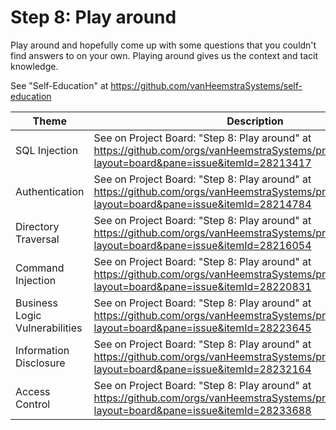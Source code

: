 # Step 8: Play around

Play around and hopefully come up with some questions that you couldn't find answers to on your own. Playing around gives us the context and tacit knowledge.

See "Self-Education" at https://github.com/vanHeemstraSystems/self-education

| Theme | Description |
| --- | --- |
| SQL Injection | See on Project Board: "Step 8: Play around" at https://github.com/orgs/vanHeemstraSystems/projects/18/views/1?layout=board&pane=issue&itemId=28213417 |
| Authentication | See on Project Board: "Step 8: Play around" at https://github.com/orgs/vanHeemstraSystems/projects/19/views/1?layout=board&pane=issue&itemId=28214784 |
| Directory Traversal | See on Project Board: "Step 8: Play around" at https://github.com/orgs/vanHeemstraSystems/projects/20/views/1?layout=board&pane=issue&itemId=28216054 |
| Command Injection | See on Project Board: "Step 8: Play around" at https://github.com/orgs/vanHeemstraSystems/projects/21/views/1?layout=board&pane=issue&itemId=28220831 |
| Business Logic Vulnerabilities | See on Project Board: "Step 8: Play around" at https://github.com/orgs/vanHeemstraSystems/projects/22/views/1?layout=board&pane=issue&itemId=28223645 |
| Information Disclosure | See on Project Board: "Step 8: Play around" at https://github.com/orgs/vanHeemstraSystems/projects/23/views/1?layout=board&pane=issue&itemId=28232164 |
| Access Control | See on Project Board: "Step 8: Play around" at https://github.com/orgs/vanHeemstraSystems/projects/24/views/1?layout=board&pane=issue&itemId=28233688 |
